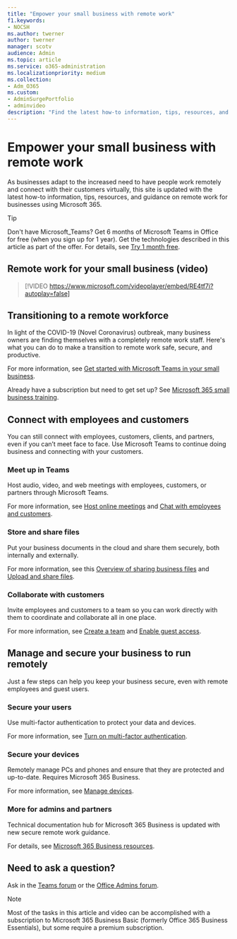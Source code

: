 ```yaml
---
title: "Empower your small business with remote work"
f1.keywords:
- NOCSH
ms.author: twerner
author: twerner
manager: scotv
audience: Admin
ms.topic: article
ms.service: o365-administration
ms.localizationpriority: medium
ms.collection:
- Adm_O365
ms.custom:
- AdminSurgePortfolio
- adminvideo
description: "Find the latest how-to information, tips, resources, and guidance on remote work for businesses using Microsoft 365."
---
```


# Empower your small business with remote work

As businesses adapt to the increased need to have people work remotely and connect with their customers virtually, this site is updated with the latest how-to information, tips, resources, and guidance on remote work for businesses using Microsoft 365.

> [!TIP]
> Don't have Microsoft_Teams? Get 6 months of Microsoft Teams in Office for free (when you sign up for 1 year). Get the technologies described in this article as part of the offer. For details, see [Try 1 month free](https://aka.ms/SMBTeamsOffer).

## Remote work for your small business (video)

> [!VIDEO https://www.microsoft.com/videoplayer/embed/RE4tf7i?autoplay=false]

## Transitioning to a remote workforce

In light of the COVID-19 (Novel Coronavirus) outbreak, many business owners are finding themselves with a completely remote work staff. Here's what you can do to make a transition to remote work safe, secure, and productive.

For more information, see [Get started with Microsoft Teams in your small business](../../business-video/get-started-teams-small-business.md).

Already have a subscription but need to get set up? See [Microsoft 365 small business training](../../business-video/index.yml).

## Connect with employees and customers

You can still connect with employees, customers, clients, and partners, even if you can’t meet face to face. Use Microsoft Teams to continue doing business and connecting with your customers.

### Meet up in Teams

Host audio, video, and web meetings with employees, customers, or partners through Microsoft Teams.

For more information, see [Host online meetings](../../business-video/start-and-pin-chats.md) and [Chat with employees and customers](https://support.microsoft.com/office/chat-with-employees-and-customers-65748808-a403-462c-a6e1-b169e5bc6c92).

### Store and share files

Put your business documents in the cloud and share them securely, both internally and externally.

For more information, see this [Overview of sharing business files](https://support.microsoft.com/office/72f26d6c-bf9e-432c-8b96-e3c2437f5b65) and [Upload and share files](https://support.microsoft.com/office/upload-and-share-files-57b669db-678e-424e-b0a0-15d19215cb12).

### Collaborate with customers

Invite employees and customers to a team so you can work directly with them to coordinate and collaborate all in one place.

For more information, see [Create a team](../../business-video/team-with-guests.md) and [Enable guest access](/MicrosoftTeams/guest-access).

## Manage and secure your business to run remotely

Just a few steps can help you keep your business secure, even with remote employees and guest users.

### Secure your users

Use multi-factor authentication to protect your data and devices.

For more information, see [Turn on multi-factor authentication](../../business-video/turn-on-mfa.md).

### Secure your devices

Remotely manage PCs and phones and ensure that they are protected and up-to-date. Requires Microsoft 365 Business.

For more information, see [Manage devices](../../business-video/secure-win-10-pro-devices.md).

### More for admins and partners

Technical documentation hub for Microsoft 365 Business is updated with new secure remote work guidance.

For details, see [Microsoft 365 Business resources](/microsoft-365/business).

## Need to ask a question?

Ask in the [Teams forum](https://answers.microsoft.com/msteams/forum) or the [Office Admins forum](https://answers.microsoft.com).

> [!NOTE]
> Most of the tasks in this article and video can be accomplished with a subscription to Microsoft 365 Business Basic (formerly Office 365 Business Essentials), but some require a premium subscription.
